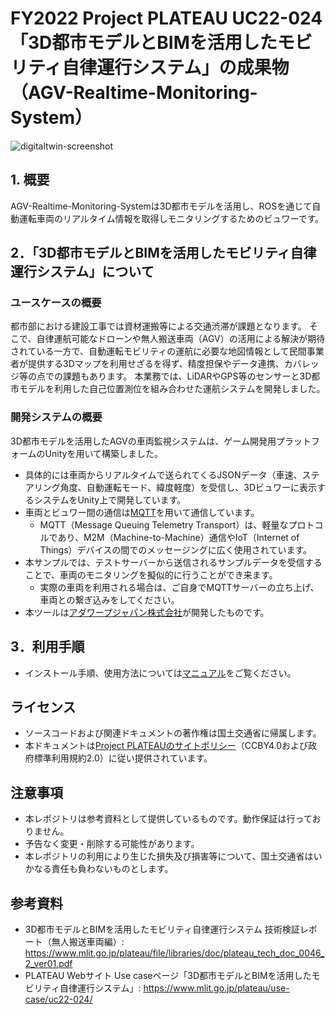 # FY2022 Project PLATEAU UC22-024「3D都市モデルとBIMを活用したモビリティ自律運行システム」の成果物（AGV-Realtime-Monitoring-System）
![digitaltwin-screenshot](https://user-images.githubusercontent.com/79615787/227754065-3405fe10-c237-49d7-a0b8-ab91378f6bb2.jpg)

## 1. 概要
AGV-Realtime-Monitoring-Systemは3D都市モデルを活用し、ROSを通じて自動運転車両のリアルタイム情報を取得しモニタリングするためのビュワーです。

## 2．「3D都市モデルとBIMを活用したモビリティ自律運行システム」について
### ユースケースの概要

都市部における建設工事では資材運搬等による交通渋滞が課題となります。 そこで、自律運航可能なドローンや無人搬送車両（AGV）の活用による解決が期待されている一方で、自動運転モビリティの運航に必要な地図情報として民間事業者が提供する3Dマップを利用せざるを得ず、精度担保やデータ連携、カバレッジ等の点での課題もあります。
本業務では、LiDARやGPS等のセンサーと3D都市モデルを利用した自己位置測位を組み合わせた運航システムを開発しました。

### 開発システムの概要

3D都市モデルを活用したAGVの車両監視システムは、ゲーム開発用プラットフォームのUnityを用いて構築しました。

- 具体的には車両からリアルタイムで送られてくるJSONデータ（車速、ステアリング角度、自動運転モード、緯度軽度）を受信し、3Dビュワーに表示するシステムをUnity上で開発しています。
- 車両とビュワー間の通信は[MQTT](https://mqtt.org/)を用いて通信しています。
  - MQTT（Message Queuing Telemetry Transport）は、軽量なプロトコルであり、M2M（Machine-to-Machine）通信やIoT（Internet of Things）デバイスの間でのメッセージングに広く使用されています。 
- 本サンプルでは、テストサーバーから送信されるサンプルデータを受信することで、車両のモニタリングを擬似的に行うことができ来ます。
  - 実際の車両を利用される場合は、ご自身でMQTTサーバーの立ち上げ、車両との繋ぎ込みをしてください。
- 本ツールは[アダワープジャパン株式会社](https://adawarp.com/)が開発したものです。

## 3．利用手順
- インストール手順、使用方法については[マニュアル](https://project-plateau.github.io/UC22-024-AGV-Realtime-Monitoring-System/)をご覧ください。

## ライセンス <!-- 定型文のため変更しない -->
* ソースコードおよび関連ドキュメントの著作権は国土交通省に帰属します。
* 本ドキュメントは[Project PLATEAUのサイトポリシー](https://www.mlit.go.jp/plateau/sitepolicy/)（CCBY4.0および政府標準利用規約2.0）に従い提供されています。

## 注意事項 <!-- 定型文のため変更しない -->

* 本レポジトリは参考資料として提供しているものです。動作保証は行っておりません。
* 予告なく変更・削除する可能性があります。
* 本レポジトリの利用により生じた損失及び損害等について、国土交通省はいかなる責任も負わないものとします。

## 参考資料　 <!-- 各リンクは納品時に更新 -->
* 3D都市モデルとBIMを活用したモビリティ自律運行システム 技術検証レポート（無人搬送車両編）: https://www.mlit.go.jp/plateau/file/libraries/doc/plateau_tech_doc_0046_2_ver01.pdf
*  PLATEAU Webサイト Use caseページ「3D都市モデルとBIMを活用したモビリティ自律運行システム」: https://www.mlit.go.jp/plateau/use-case/uc22-024/
